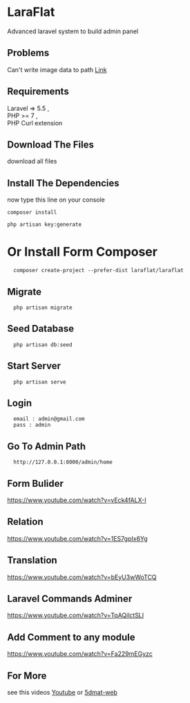 # LaraFlat
Advanced laravel system to build admin panel


## Problems
Can't write image data to path <a href="https://5dmat-web.com/ar/video/939/%D8%AD%D9%84_%D9%85%D8%B4%D9%83%D9%84%D8%A9_Can't_write_image_data_to_path_%D9%81%D9%8A_%D8%A7%D9%84%D8%A7%D8%B5%D8%AF%D8%A7%D8%B1_%D8%A7%D9%84%D8%AB%D8%A7%D9%86%D9%8A_%D9%81%D9%8A_larafalt">Link</a>


## Requirements

Laravel => 5.5 , <br>
PHP >= 7 ,   <br>
PHP Curl extension   <br>


## Download The Files 

download all files



## Install  The Dependencies

now type this line on your console

```
composer install
```
```
php artisan key:generate
```


# Or Install Form Composer

```
  composer create-project --prefer-dist laraflat/laraflat
```

## Migrate

```
  php artisan migrate
```

## Seed Database 

```
  php artisan db:seed
```

## Start Server


```
  php artisan serve
```

## Login

```
  email : admin@gmail.com
  pass : admin
```

## Go To Admin Path

```
  http://127.0.0.1:8000/admin/home
```

## Form Bulider

https://www.youtube.com/watch?v=vEck4fALX-I


## Relation

https://www.youtube.com/watch?v=1ES7gpIx6Yg


## Translation

https://www.youtube.com/watch?v=bEyU3wWoTCQ
 
 
## Laravel Commands Adminer

https://www.youtube.com/watch?v=TqAQilctSLI


## Add Comment to any module

https://www.youtube.com/watch?v=Fa229mEGyzc


## For More 
see this videos 
<a href="https://www.youtube.com/playlist?list=PLYp_Kd32XvcrdYfidiS1_vnHtUMa96VI2&disable_polymer=true">Youtube</a> or 
<a href="https://5dmat-web.com">5dmat-web</a>
